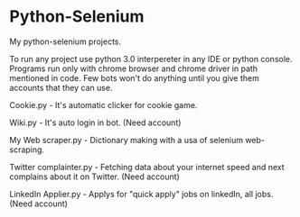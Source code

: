 # Python-Selenium
My python-selenium projects.

To run any project use python 3.0 interpereter in any IDE or python console. Programs run only with chrome browser and chrome driver in path mentioned in code. Few bots won't do anything until you give them accounts that they can use.

Cookie.py - It's automatic clicker for cookie game.

Wiki.py - It's auto login in bot. (Need account)

My Web scraper.py  - Dictionary making with a usa of selenium web-scraping.

Twitter complainter.py - Fetching data about your internet speed and next complains about it on Twitter. (Need account)

LinkedIn Applier.py - Applys for "quick apply" jobs on linkedIn, all jobs. (Need account)
